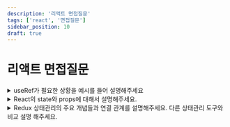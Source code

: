 ```yaml
---
description: '리액트 면접질문'
tags: ['react', '면접질문']
sidebar_position: 10
draft: true
---
```


# 리액트 면접질문

<details>
<summary>useRef가 필요한 상황을 예시를 들어 설명해주세요</summary>
<div markdown="1">

답변일자: 2023.04.04.

- 가장 많이 useRef를 사용했던 경우는 JSX에서 DOM을 선택하는 경우였습니다. hook의 본래 의도는 아닙니다. 하지만 많이 사용하면서 정착하게 되었습니다.
- 리액트의 라이프사이클의 영향을 받지 않고 값을 저장해야 할 때 활용합니다. 즉 값이 Props, State가 아닌 값으로 보관해서 갱신되어도 리렌더링을 시키지 않기 위해 활용합니다.
- DOM 노드의 위치나 크기를 측정하기 위해 활용합니다.
- 참고로 어떤 활용이든 Ref를 접미어로 붙이는 것이 컨벤션은 동일합니다.

1. DOM Ref

리액트를 처음배우고 DOM을 조작하고 제어할 때 활용하는 방식입니다.

```tsx
import { useRef, useEffect } from 'react';

export const DomRef = () => {
  const inputRef = useRef(null);

  useEffect(() => {
    inputRef.current.focus();
  }, []);

  return (
    <div>
      <input type="text" ref={inputRef} />
    </div>
  );
};
```

이렇게 DOM 선택을 할 수 있습니다.

참고로 custom hook으로 활용하기 위해 특정 DOM만 선택가능하도록 제네릭도 활용할 수 있습니다.

```tsx
import { useRef, useEffect } from 'react';

export const DomRef = () => {
  const inputRef = useRef<HTMLInputElement>(null!);

  useEffect(() => {
    inputRef.current.focus();
  }, []);

  return (
    <div>
      <input type="text" ref={inputRef} />
    </div>
  );
};
```

이렇게 하면 오직 input만 지정할 수 있게 만들 수 있습니다.

원래 의도한 활용법은 리액트의 라이프사이클과 무관하게 값을 저장하고 갱신하기 위함입니다.

2. MutableRef

라이프사이클과 무관하고 갱신이 리렌더링을 시키는 것을 방지할 때 활용하는 방법입니다.

```ts
import { useRef, useEffect } from 'react';

export const App = () => {
  const numRef = useRef<string | null>(null);
  useEffect(() => {
    const todoItem = fetch('https://jsonplaceholder.typicode.com/todos/1')
      .then((response) => response.json())
      .then((json) => console.log(json));
    numRef.current.value = todoItem.id;
  }, []);
  return <div>{numRef.current}</div>;
};
```

useRef로 만든 인스턴스의 current에 useEffect 콜백함수 안에 있는 값을 참조시켜서 외부로 가져오는 방법으로 활용하는 것도 가능합니다.

```tsx
import { useState, useRef, useEffect } from 'react';

export const MutableRef = () => {
  const [timer, setTimer] = useState(0);
  const interValRef = useRef<number | null>(null);

  const stopTimer = () => {
    if (interValRef.current) window.clearInterval(interValRef.current);
  };

  useEffect(() => {
    interValRef.current = window.setInterval(() => {
      setTimer((timer) => timer + 1);
    }, 1000);
    return () => {
      stopTimer();
    };
  }, []);

  return (
    <div>
      HookTimer - {timer} -{' '}
      <button onClick={() => stopTimer()}>Stop Timer</button>
    </div>
  );
};
```

`MutableRef`는 각각의 적절한 타입을 지정합니다. 이경우는 `number`를 타입으로 지정해줘야 합니다.

이런식으로 `useEffect`로 부터 자유롭게 값을 할 당할 수 있습니다.

```js
function CounterKai() {
  const counter = useRef(0);
  useEffect(() => {
    const timer = setInterval(() => {
      counter.current += 1;
    }, 1000);
    return () => {
      clearInterval(timer);
      alert('<CounterKai/>:', counter.current);
    };
  }, []);
  return (
    <div>
      <p>{counter.current}</p>
    </div>
  );
}
```

감이 잘 안 온다면 인터넷에서 찾은 다른 예시입니다.

[React Hooks useEffect를 쓸 때, useState vs useRef (feat.closure)](https://cereme.dev/frontend/react-hooks-useeffect-useref-feat-closure/)

3. Callback Ref

DOM Ref는 DOM을 동작시키고 쓰기(write)작업과 비슷합니다. Callback Ref는 DOM을 읽을 때 활용합니다. 또 useRef hook을 사용하는 것이 아니라 useCallback hook을 활용하기 때문에 useRef를 사용한 경우라고 볼 수 없습니다. 하지만 Ref 개념을 다룰 때는 같이 알아야 하는 것 중 하나입니다.

```js
function MeasureExample() {
  const [height, setHeight] = useState(0);

  const measuredRef = useCallback((node) => {
    if (node !== null) {
      setHeight(node.getBoundingClientRect().height);
    }
  }, []);

  return (
    <>
      <h1 ref={measuredRef}>Hello, world</h1>
      <h2>The above header is {Math.round(height)}px tall</h2>
    </>
  );
}
```

4. 결론

- useRef는 DOM을 조작하고 제어할 때 활용하는 DOMRef의 경우가 있습니다.
- 라이프사이클과 무관하게 데이터를 보관하기 위해 MutableRef가 존재합니다.
- useRef를 활용하는 경우가 아니지만 DOM 측정을 위해 활용하는 Callback Ref로 DOM의 변화를 감지할 수 있습니다. DOM을 참조한다는 측면에서 같이 알아 둬야 합니다.

---

[이화랑 블로그 - React useRef의 다양한 활용 방법(mutable object, callback ref와 forwardRef)](https://leehwarang.github.io/2020/11/29/ref.html)

[cereme.dev - React Hooks useEffect를 쓸 때, useState vs useRef (feat.closure)](https://cereme.dev/frontend/react-hooks-useeffect-useref-feat-closure/)

[Codevolution - React TypeScript Tutorial - 16 - useRef Hook](https://www.youtube.com/watch?v=hA4i1RTbZ2A)

[전 리액트 공식문서 - 콜백 ref](https://ko.reactjs.org/docs/refs-and-the-dom.html#callback-refs)

[전 리액트 공식문서 - DOM 노드를 측정하려면 어떻게 해야 합니까?](https://ko.reactjs.org/docs/hooks-faq.html#how-can-i-measure-a-dom-node)

</div>
</details>

<details>
<summary>React의 state와 props에 대해서 설명해주세요.</summary>
<div markdown="1">

React의 State와 Props는 리액트가 리렌더링을 위해 참조하는 데이터입니다. 하지만 그 이외에는 차이가 없습니다. 먼저 State는 그 해당하는 컴포넌트가 갖고 있는 값입니다. useState hook을 사용해서 값을 생성하고 useState의 setter함수를 실행해서 값을 갱신할 수 있습니다. 또 이 setter함수가 실행되었다는 것 자체가 리렌더링 트리거로 화면상 보일 UI를 갱신할 수 있습니다. Props는 DOM트리에서 부모 컴포넌트가 갖고 있는 데이터를 자식 컴포넌트로 전달하는 값에 불과합니다. Props도 다양한 상황에 따라 갱신될 수 있습니다. Props에 갱신이 발생하면 리렌더링의 트리거로 UI를 갱신합니다.

state는 넓은 의미를 갖을수도 있습니다. local state는 컴포넌트가 독립적으로 활용하거나 global state로 다른 컴포넌트에 호출하고 참조하거나 서버로 부터 통신의 진행 상태를 보여주는 server state 등 다양한 값이 될 수 있습니다. 또 모든 state는 서버에 저장할 필요는 없습니다. 일부 state는 화면상 상호작용하기 위한 정보만 담기 위한 state도 존재합니다. 하지만 대부분의 state는 서버에서 가져온 데이터고 mutation 요청에 따라 갱신될 수 있습니다.

<details>
<summary>State란 무엇인가?</summary>
<div markdown="2">

답변일자: 2023.04.05.

State란 정확히는 화면에 보이는 컴포넌트에 한정된 인스턴스에 불과합니다. 인스턴스란 클래스로 생성하는 구체적인 하나의 객체입니다. 그리고 이 객체는 값 그자체가 getter이고 두번째 배열에서 나오는 set을 접두어로 붙이는 함수가 setter입니다.

> State is local to a component instance on the screen.
>
> -react.dev

하지만 모델을 뷰에 반영시키는 데이터 중 하나라는 정의가 개인적으로 더 와닿았습니다.

</div>
</details>

---

[State is isolated and private](https://react.dev/learn/state-a-components-memory#state-is-isolated-and-private)

</div>
</details>

<details>
<summary>Redux 상태관리의 주요 개념들과 연결 관계를 설명해주세요. 다른 상태관리 도구와 비교 설명 해주세요.</summary>
<div markdown="1">

답변일자: 2023.04.06.

Redux 상태관리의 주요 개념들과 연결 관계를 설명해주세요. 다른 상태관리 도구와 비교 설명 해주세요.

핵심용어: action(type, function), dispatcher, store, selector, slice, reducer, payload, state, subscribe, Builder, Middleware, Thunk

Redux의 상태관리 라이브러리로 2가지 패턴을 갖고 있습니다. ducks 패턴과 flux 패턴입니다.

ducks 패턴은 Redux가 하나의 통합된 Store에서 State를 관리하는 패턴을 의미합니다. ~~개인적으로는 패턴보단 독선이라고 생각합니다.~~ 각설하고 중요한 점은 단일 모듈 즉 모든 길이 로마로 향하듯이 모든 State는 Store에 담습니다. Store 모듈 하나 안에 모두 담으면 생기는 장점은 다른 모듈과 충돌이 없어진다는 점입니다. 또 유지보수하고 확장하기 유리합니다. RTK와 Zustand를 기준으로 이제는 slice만 추가하는 확장을 해주면 됩니다. 특이한 점은 RTK-Query도 Store에 담습니다. ducks 패턴은 프로그램을 구성하는 방식에 대한 패턴입니다.

flux 패턴은 State가 단방향으로 흐르도록 하는 패턴입니다. 리덕스에는 Redux의 모듈(module)과 RTK의 슬라이스(slice)가 있습니다. 모두 논하겠습니다.

Redux의 모듈(module)의 경우 경우 Store 모듈에 모든 reducer를 결합시킵니다. Store에는 rootReducer를 위치시키고 combineReducers로 하나로 통합한 뒤에 createStore로 보관합니다. 그리고 전역상태로 관리할 reducer와 initial state를 만들고 state 갱신을 제어할 action을 만듭니다. action은 action value인 상수와 action creator 함수를 만듭니다. 또 action creator는 렉시컬 환경에 있는 action value를 참조하고 반환합니다. 만약에 dispatch할 컴포넌트에서 payload를 store로 전달해야 할 상황에는 객체를 반환하도록 합니다. 또 이 객체는 type을 키로 action value를 값으로 하고 payload를 객체 키의 식별자와 매개변수 식별자가 같아 단축구문으로 표기합니다. 또 selector 함수도 만들어 구독을 쉽게 해줄 수 있게 해줍니다. store에 있는 값을 읽기만 하는 행위를 보고 구독(subscribe)이라고 합니다. 반대로 값을 갱신할 때는 action creator와 dispatcher를 호출해야 합니다. dispatcher는 action creator를 담을 Middleware 함수입니다. dispatcher로 action creator를 전달하고 action creator로 action value로 실행시키려는 reducer의 type을 고르고 실행합니다. reducer의 action type에 해당하느 state가 갱신되고 그 state를 store에서 구독하던 모든 컴포넌트는 해당 갱신을 화면에 반영합니다.

RTK의 슬라이스(slice)의 경우 모듈이 슬라이스로 바뀐 것입니다. 더 간소해지고 서버통신을 위해 thunk도 지원했었고 현재는 RTK-Query를 지원하고 있습니다. 제일먼저 하는 것은 store를 만드는 것입니다. store는 configureStore에 reducer를 보관할 객체를 대입하면 됩니다. reducer를 키로하고 객체를 값으로 합니다. 객체를 값으로할 때 거기에 슬라이스에 해당하는 reducer를 넣으면 됩니다. 슬라이스를 만들 때는 initial state를 만들고 슬라이스를 만듭니다. createSlice 안에 객체를 대입하면 됩니다. action creator, action value는 name의 값으로 대체됩니다. initialState는 단축표기로 대입합니다. reducers에는 실행시킬 메서드를 담은 객체를 대입합니다. 객체의 메서드 이름은 createSlice의 action 프로퍼티를 객체 구조분해 할당으로 유출시킬 수 있습니다. 이 메서드 이름을 dispatcher에 대입해서 사용합니다. 또 통신과 관련될 경우 extraReducers 프로퍼티를 슬라이스 객체에 추가합니다. extraReducers는 빌더 표기법으로 thunk 함수를 작성합니다. thunk 함수는 고유한 키를 갖은 문자열을 대입하고 비동기 통신함수를 대입합니다. 비동기 통신함수는 payload와 thunkAPI를 매개변수로 갖는 함수입니다. 그리고 반환값은 thunkAPI의 프로퍼티별로 통신 상태에 따라 대입하면 됩니다. 또 구독을 위해 selector 함수도 만드는 것도 동일합니다. 또 dispatch할 때는 비동기는 thunk 함수를 동기는 슬라이스의 액션함수를 대입합니다.

다른 상태관리 도구는 도구별로 접근방법이 다 다릅니다. recoil, jotai의 경우 atom을 만들고 읽고 쓰기로 원자화된 상태관리를 합니다. 또 다른 아키텍쳐를 구성하는 전략으로 server state로 React-Query, SWR, apollo client와 간소한 client state(local state & globe state)로 context API, Jotai, Zustand와 조합해 사용하는 경우도 있습니다.

</div>
</details>
